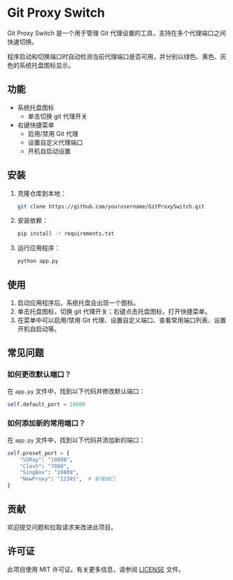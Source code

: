 # Git Proxy Switch

Git Proxy Switch 是一个用于管理 Git 代理设置的工具，支持在多个代理端口之间快速切换。

程序启动和切换端口时自动检测当前代理端口是否可用，并分别以绿色、黄色、灰色的系统托盘图标显示。

## 功能

- 系统托盘图标
  - 单击切换 git 代理开关
- 右键快捷菜单
  - 启用/禁用 Git 代理
  - 设置自定义代理端口
  - 开机自启动设置

## 安装

1. 克隆仓库到本地：

   ```bash
   git clone https://github.com/yourusername/GitProxySwitch.git
   ```

2. 安装依赖：

   ```bash
   pip install -r requirements.txt
   ```

3. 运行应用程序：
   ```bash
   python app.py
   ```

## 使用

1. 启动应用程序后，系统托盘会出现一个图标。
2. 单击托盘图标，切换 git 代理开关；右键点击托盘图标，打开快捷菜单。
3. 在菜单中可以启用/禁用 Git 代理、设置自定义端口、查看常用端口列表、设置开机自启动等。

## 常见问题

### 如何更改默认端口？

在 `app.py` 文件中，找到以下代码并修改默认端口：

```python
self.default_port = 10808
```

### 如何添加新的常用端口？

在 `app.py` 文件中，找到以下代码并添加新的端口：

```python
self.preset_port = {
    "V2Ray": "10808",
    "Clash": "7890",
    "SingBox": "10809",
    "NewProxy": "12345",  # 新增端口
}
```

## 贡献

欢迎提交问题和拉取请求来改进此项目。

## 许可证

此项目使用 MIT 许可证。有关更多信息，请参阅 [LICENSE](LICENSE) 文件。

